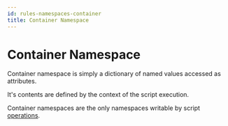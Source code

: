 ```yaml
---
id: rules-namespaces-container
title: Container Namespace
---
```


# Container Namespace

Container namespace is simply a dictionary of named values accessed as attributes.

It's contents are defined by the context of the script execution.

Container namespaces are the only namespaces writable by script [operations](rules-operations.md).
